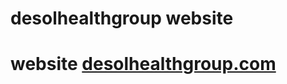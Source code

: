 # desolhealthgroup website
# website <a href="https://desolhealthgroup.com/">desolhealthgroup.com</a>

